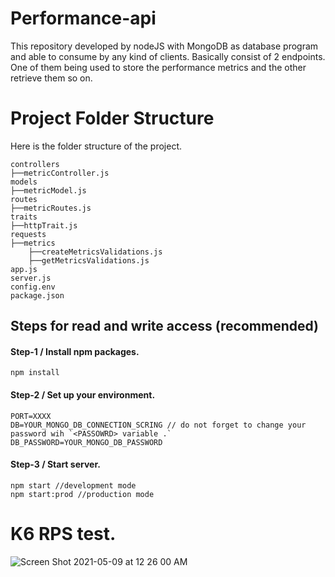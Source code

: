 # Performance-api


This repository developed by nodeJS with MongoDB as database program and able to consume by any kind of clients.
Basically consist of 2 endpoints. One of them being used to store the performance metrics and the other retrieve them so on.


# Project Folder Structure

Here is the folder structure of the project.

    controllers
    ├──metricController.js
    models
    ├──metricModel.js
    routes
    ├──metricRoutes.js
    traits
    ├──httpTrait.js
    requests
    ├──metrics
        ├──createMetricsValidations.js
        ├──getMetricsValidations.js
    app.js
    server.js
    config.env
    package.json

## Steps for read and write access (recommended)

#### Step-1 / Install npm packages.
```
npm install 
```


#### Step-2 / Set up your environment.

```
PORT=XXXX
DB=YOUR_MONGO_DB_CONNECTION_SCRING // do not forget to change your password wih `<PASSOWRD> variable .`
DB_PASSWORD=YOUR_MONGO_DB_PASSWORD
```

#### Step-3 / Start server.
```
npm start //development mode
npm start:prod //production mode
```

# K6 RPS test.

![Screen Shot 2021-05-09 at 12 26 00 AM](https://user-images.githubusercontent.com/82615231/117569777-047e3c00-b0d0-11eb-8d38-931815a04b58.png)


